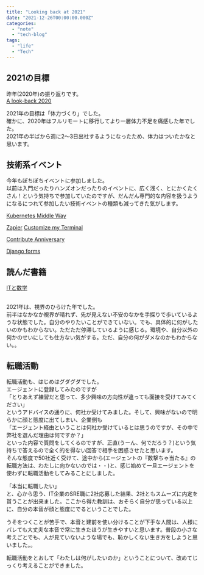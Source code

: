 ```yaml
---
title: "Looking back at 2021"
date: "2021-12-26T00:00:00.000Z"
categories: 
  - "note"
  - "tech-blog"
tags:
  - "life"
  - "Tech"
---
```

## 2021の目標
昨年(2020年)の振り返りです。  
[A look-back 2020](https://hugo.suwa3.me/post/2020-12-31-a-look-back-2020/)  
  
2021年の目標は「体力づくり」でした。  
確かに、2020年はフルリモートに移行してより一層体力不足を痛感した年でした。  
2021年の半ばから週に2〜3日出社するようになったため、体力はついたかなと思います。  
  
## 技術系イベント
今年もぼちぼちイベントに参加しました。  
以前は入門だったりハンズオンだったりのイベントに、広く浅く、とにかくたくさん！という気持ちで参加していたのですが、だんだん専門的な内容を扱うようになるにつれて参加したい技術イベントの種類も減ってきた気がします。

[Kubernetes Middle Way](https://hugo.suwa3.me/post/2021-01-24-kubernetes_middle_way/)

[Zapier](https://hugo.suwa3.me/post/2021-05-01-zapier/)
[Customize my Terminal](https://hugo.suwa3.me/post/2021-05-03-customize_my_terminal/)


[Contribute Anniversary](https://hugo.suwa3.me/post/2021-11-25-contribute_anniversary/)

[Django forms](https://hugo.suwa3.me/post/2021-11-28-django_forms/)

## 読んだ書籍
[ITと数学](https://www.amazon.co.jp/dp/4297120666/ref=cm_sw_em_r_mt_dp_YYECSGJCBC63RSGTWX5C?_encoding=UTF8&psc=1)


##
2021年は、視界のひらけた年でした。  
前半はなかなか視界が晴れず、先が見えない不安のなかを手探りで歩いているような状態でした。自分のやりたいことができていない。でも、具体的に何がしたいのかもわからない。ただただ停滞しているように感じる。環境や、自分以外の何かのせいにしても仕方ない気がする。ただ、自分の何がダメなのかもわからない。。  
  
## 転職活動
転職活動も、はじめはグダグダでした。  
エージェントに登録してみたのですが  
「とりあえず練習だと思って、多少興味の方向性が違っても面接を受けてみてください」  
というアドバイスの通りに、何社か受けてみました。そして、興味がないので明らかに顔と態度に出てしまい、企業側も  
「エージェント経由ということは何社か受けているとは思うのですが、その中で弊社を選んだ理由は何ですか？」  
といった内容で質問をしてくるのですが、正直(うーん、何でだろう？)という気持ちで答えるので全く的を得ない回答で相手を困惑させたと思います。  
そんな態度で50社近く受けて、途中から(エージェントの『数撃ちゃ当たる』の転職方法は、わたしに向かないのでは・・)と、感じ始めて一旦エージェントを使わずに転職活動をしてみることにしました。  
  
「本当に転職したい」  
と、心から思う、IT企業のSRE職に2社応募した結果、2社ともスムーズに内定を貰うことが出来ました。ここから得た教訓は、おそらく自分が思っている以上に、自分の本音が顔と態度にでるということでした。  
  
うそをつくことが苦手で、本音と建前を使い分けることが下手な人間は、人様にバレても大丈夫な本音で常に生きたほうが生きやすいと思います。普段の小さな考えごとでも、人が見ていないような場でも、恥かしくない生き方をしようと思いました。。  
  
  
転職活動をとおして「わたしは何がしたいのか」ということについて、改めてじっくり考えることができました。
